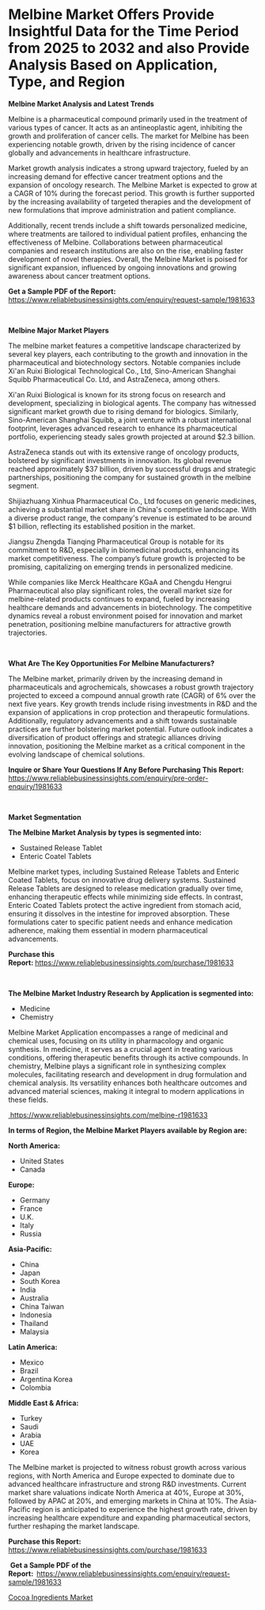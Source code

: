 <p><h1>Melbine Market Offers Provide Insightful Data for the Time Period from 2025 to 2032 and also Provide Analysis Based on Application, Type, and Region</h1></p><p><strong>Melbine Market Analysis and Latest Trends</strong></p>
<p><p>Melbine is a pharmaceutical compound primarily used in the treatment of various types of cancer. It acts as an antineoplastic agent, inhibiting the growth and proliferation of cancer cells. The market for Melbine has been experiencing notable growth, driven by the rising incidence of cancer globally and advancements in healthcare infrastructure.</p><p>Market growth analysis indicates a strong upward trajectory, fueled by an increasing demand for effective cancer treatment options and the expansion of oncology research. The Melbine Market is expected to grow at a CAGR of 10% during the forecast period. This growth is further supported by the increasing availability of targeted therapies and the development of new formulations that improve administration and patient compliance.</p><p>Additionally, recent trends include a shift towards personalized medicine, where treatments are tailored to individual patient profiles, enhancing the effectiveness of Melbine. Collaborations between pharmaceutical companies and research institutions are also on the rise, enabling faster development of novel therapies. Overall, the Melbine Market is poised for significant expansion, influenced by ongoing innovations and growing awareness about cancer treatment options.</p></p>
<p><strong>Get a Sample PDF of the Report:&nbsp;</strong> <a href="https://www.reliablebusinessinsights.com/enquiry/request-sample/1981633?utm_campaign=2757&utm_medium=2&utm_source=Github&utm_content=ia&utm_term=08032025&utm_id=melbine">https://www.reliablebusinessinsights.com/enquiry/request-sample/1981633</a></p>
<p>&nbsp;</p>
<p><strong>Melbine Major Market Players</strong></p>
<p><p>The melbine market features a competitive landscape characterized by several key players, each contributing to the growth and innovation in the pharmaceutical and biotechnology sectors. Notable companies include Xi'an Ruixi Biological Technological Co., Ltd, Sino-American Shanghai Squibb Pharmaceutical Co. Ltd, and AstraZeneca, among others.</p><p>Xi'an Ruixi Biological is known for its strong focus on research and development, specializing in biological agents. The company has witnessed significant market growth due to rising demand for biologics. Similarly, Sino-American Shanghai Squibb, a joint venture with a robust international footprint, leverages advanced research to enhance its pharmaceutical portfolio, experiencing steady sales growth projected at around $2.3 billion.</p><p>AstraZeneca stands out with its extensive range of oncology products, bolstered by significant investments in innovation. Its global revenue reached approximately $37 billion, driven by successful drugs and strategic partnerships, positioning the company for sustained growth in the melbine segment.</p><p>Shijiazhuang Xinhua Pharmaceutical Co., Ltd focuses on generic medicines, achieving a substantial market share in China's competitive landscape. With a diverse product range, the company's revenue is estimated to be around $1 billion, reflecting its established position in the market.</p><p>Jiangsu Zhengda Tianqing Pharmaceutical Group is notable for its commitment to R&D, especially in biomedicinal products, enhancing its market competitiveness. The company’s future growth is projected to be promising, capitalizing on emerging trends in personalized medicine.</p><p>While companies like Merck Healthcare KGaA and Chengdu Hengrui Pharmaceutical also play significant roles, the overall market size for melbine-related products continues to expand, fueled by increasing healthcare demands and advancements in biotechnology. The competitive dynamics reveal a robust environment poised for innovation and market penetration, positioning melbine manufacturers for attractive growth trajectories.</p></p>
<p>&nbsp;</p>
<p><strong>What Are The Key Opportunities For Melbine Manufacturers?</strong></p>
<p><p>The Melbine market, primarily driven by the increasing demand in pharmaceuticals and agrochemicals, showcases a robust growth trajectory projected to exceed a compound annual growth rate (CAGR) of 6% over the next five years. Key growth trends include rising investments in R&D and the expansion of applications in crop protection and therapeutic formulations. Additionally, regulatory advancements and a shift towards sustainable practices are further bolstering market potential. Future outlook indicates a diversification of product offerings and strategic alliances driving innovation, positioning the Melbine market as a critical component in the evolving landscape of chemical solutions.</p></p>
<p><strong>Inquire or Share Your Questions If Any Before Purchasing This Report:</strong> <a href="https://www.reliablebusinessinsights.com/enquiry/pre-order-enquiry/1981633?utm_campaign=2757&utm_medium=2&utm_source=Github&utm_content=ia&utm_term=08032025&utm_id=melbine">https://www.reliablebusinessinsights.com/enquiry/pre-order-enquiry/1981633</a></p>
<p>&nbsp;</p>
<p><strong>Market Segmentation</strong></p>
<p><strong>The Melbine Market Analysis by types is segmented into:</strong></p>
<p><ul><li>Sustained Release Tablet</li><li>Enteric Coatel Tablets</li></ul></p>
<p><p>Melbine market types, including Sustained Release Tablets and Enteric Coated Tablets, focus on innovative drug delivery systems. Sustained Release Tablets are designed to release medication gradually over time, enhancing therapeutic effects while minimizing side effects. In contrast, Enteric Coated Tablets protect the active ingredient from stomach acid, ensuring it dissolves in the intestine for improved absorption. These formulations cater to specific patient needs and enhance medication adherence, making them essential in modern pharmaceutical advancements.</p></p>
<p><strong>Purchase this Report:&nbsp;</strong><a href="https://www.reliablebusinessinsights.com/purchase/1981633?utm_campaign=2757&utm_medium=2&utm_source=Github&utm_content=ia&utm_term=08032025&utm_id=melbine">https://www.reliablebusinessinsights.com/purchase/1981633</a></p>
<p>&nbsp;</p>
<p><strong>The Melbine Market Industry Research by Application is segmented into:</strong></p>
<p><ul><li>Medicine</li><li>Chemistry</li></ul></p>
<p><p>Melbine Market Application encompasses a range of medicinal and chemical uses, focusing on its utility in pharmacology and organic synthesis. In medicine, it serves as a crucial agent in treating various conditions, offering therapeutic benefits through its active compounds. In chemistry, Melbine plays a significant role in synthesizing complex molecules, facilitating research and development in drug formulation and chemical analysis. Its versatility enhances both healthcare outcomes and advanced material sciences, making it integral to modern applications in these fields.</p></p>
<p><a href="https://www.reliablebusinessinsights.com/melbine-r1981633?utm_campaign=2757&utm_medium=2&utm_source=Github&utm_content=ia&utm_term=08032025&utm_id=melbine">&nbsp;https://www.reliablebusinessinsights.com/melbine-r1981633</a></p>
<p><strong>In terms of Region, the Melbine Market Players available by Region are:</strong></p>
<p>
    <p> <strong> North America: </strong>
        <ul>
            <li>United States</li>
            <li>Canada</li>
        </ul>
        </p> 
    <p> <strong> Europe: </strong>
        <ul>
            <li>Germany</li>
            <li>France</li>
            <li>U.K.</li>
            <li>Italy</li>
            <li>Russia</li>
        </ul>
        </p> 
    <p> <strong> Asia-Pacific: </strong>
        <ul>
            <li>China</li>
            <li>Japan</li>
            <li>South Korea</li>
            <li>India</li>
            <li>Australia</li>
            <li>China Taiwan</li>
            <li>Indonesia</li>
            <li>Thailand</li>
            <li>Malaysia</li>
        </ul>
        </p> 
    <p> <strong> Latin America: </strong>
        <ul>
            <li>Mexico</li>
            <li>Brazil</li>
            <li>Argentina Korea</li>
            <li>Colombia</li>
        </ul>
        </p> 
    <p> <strong> Middle East & Africa: </strong>
        <ul>
            <li>Turkey</li>
            <li>Saudi</li>
            <li>Arabia</li>
            <li>UAE</li>
            <li>Korea</li>
        </ul>
    </p>
    </p>
<p><p>The Melbine market is projected to witness robust growth across various regions, with North America and Europe expected to dominate due to advanced healthcare infrastructure and strong R&D investments. Current market share valuations indicate North America at 40%, Europe at 30%, followed by APAC at 20%, and emerging markets in China at 10%. The Asia-Pacific region is anticipated to experience the highest growth rate, driven by increasing healthcare expenditure and expanding pharmaceutical sectors, further reshaping the market landscape.</p></p>
<p><strong>Purchase this Report: </strong><a href="https://www.reliablebusinessinsights.com/purchase/1981633?utm_campaign=2757&utm_medium=2&utm_source=Github&utm_content=ia&utm_term=08032025&utm_id=melbine">https://www.reliablebusinessinsights.com/purchase/1981633</a></p>
<p>&nbsp;<strong>Get a Sample PDF of the Report:&nbsp;&nbsp;</strong><a href="https://www.reliablebusinessinsights.com/enquiry/request-sample/1981633?utm_campaign=2757&utm_medium=2&utm_source=Github&utm_content=ia&utm_term=08032025&utm_id=melbine">https://www.reliablebusinessinsights.com/enquiry/request-sample/1981633</a></p>
<p><strong></strong></p>
<p><p><a href="https://github.com/xanaanenkaly/Market-Research-Report-List-1/blob/main/cocoa-ingredients-market.md?utm_campaign=2757&utm_medium=2&utm_source=Github&utm_content=ia&utm_term=08032025&utm_id=melbine">Cocoa Ingredients Market</a></p></p>